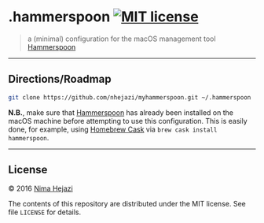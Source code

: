 # .hammerspoon [![MIT license](http://img.shields.io/badge/license-MIT-brightgreen.svg)](http://opensource.org/licenses/MIT)

> a (minimal) configuration for the macOS management tool
> [Hammerspoon](http://www.hammerspoon.org/)

---

## Directions/Roadmap
```bash
git clone https://github.com/nhejazi/myhammerspoon.git ~/.hammerspoon
```

__N.B.__, make sure that [Hammerspoon](http://www.hammerspoon.org/) has already
been installed on the macOS machine before attempting to use this configuration.
This is easily done, for example, using [Homebrew
Cask](https://caskroom.github.io/) via `brew cask install hammerspoon`.

---

## License

&copy; 2016 [Nima Hejazi](http://nimahejazi.org)

The contents of this repository are distributed under the MIT license. See file
`LICENSE` for details.
